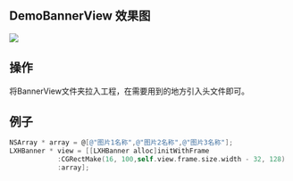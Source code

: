 ## DemoBannerView 效果图
![](http://code.cocoachina.com/uploads/attachments/20200828/1000586/1b55eeb323d12194a8cc0c83c204a950.gif)
## 操作
将BannerView文件夹拉入工程，在需要用到的地方引入头文件即可。
## 例子
```Objective-c
NSArray * array = @[@"图片1名称",@"图片2名称",@"图片3名称"];
LXHBanner * view = [[LXHBanner alloc]initWithFrame
			:CGRectMake(16, 100,self.view.frame.size.width - 32, 128) 
			:array];
```

